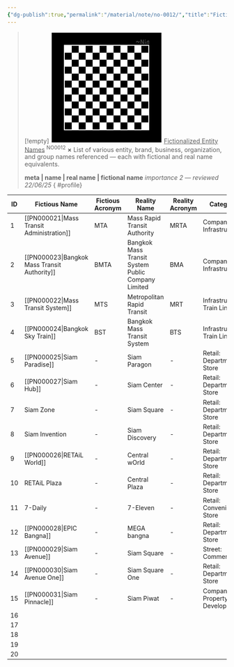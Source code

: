 ```yaml
---
{"dg-publish":true,"permalink":"/material/note/no-0012/","title":"Fictionalized Entity Names","tags":["-note","-meta"]}
---
```


>[!empty]
> ![RESOURCE/ASSET/OTHER/PlaceholderIcon.png|icon](/img/user/RESOURCE/ASSET/OTHER/PlaceholderIcon.png) <u class="title">Fictionalized Entity Names</u> <sup class="title">NO0012</sup> <b class="title">×</b>
> List of various entity, brand, business, organization, and group names referenced — each with fictional and real name equivalents.
> 
> <b>meta | name | real name | fictional name</b>
> <i class="small">importance 2 — reviewed 22/06/25</i>
{ #profile}


| ID  | Fictious Name                                | Fictious Acronym | Reality Name                                       | Reality Acronym | Category                    | Remark |
| --- | -------------------------------------------- | ---------------- | -------------------------------------------------- | --------------- | --------------------------- | ------ |
| 1   | [[PN000021\|Mass Transit Administration]]    | MTA              | Mass Rapid Transit Authority                       | MRTA            | Company: Infrastructure     |        |
| 2   | [[PN000023\|Bangkok Mass Transit Authority]] | BMTA             | Bangkok Mass Transit System Public Company Limited | BMA             | Company: Infrastructure     |        |
| 3   | [[PN000022\|Mass Transit System]]            | MTS              | Metropolitan Rapid Transit                         | MRT             | Infrastructure: Train Line  |        |
| 4   | [[PN000024\|Bangkok Sky Train]]              | BST              | Bangkok Mass Transit System                        | BTS             | Infrastructure: Train Line  |        |
| 5   | [[PN000025\|Siam Paradise]]                  | -                | Siam Paragon                                       | -               | Retail: Department Store    |        |
| 6   | [[PN000027\|Siam Hub]]                       | -                | Siam Center                                        | -               | Retail: Department Store    |        |
| 7   | Siam Zone                                    | -                | Siam Square                                        | -               | Retail: Department Store    |        |
| 8   | Siam Invention                               | -                | Siam Discovery                                     | -               | Retail: Department Store    |        |
| 9   | [[PN000026\|RETAiL World]]                   | -                | Central wOrld                                      | -               | Retail: Department Store    |        |
| 10  | RETAiL Plaza                                 | -                | Central Plaza                                      | -               | Retail: Department Store    |        |
| 11  | 7-Daily                                      | -                | 7-Eleven                                           | -               | Retail: Convenience Store   |        |
| 12  | [[PN000028\|EPIC Bangna]]                    | -                | MEGA bangna                                        | -               | Retail: Department Store    |        |
| 13  | [[PN000029\|Siam Avenue]]                    | -                | Siam Square                                        | -               | Street: Commercial          |        |
| 14  | [[PN000030\|Siam Avenue One]]                | -                | Siam Square One                                    | -               | Retail: Department Store    |        |
| 15  | [[PN000031\|Siam Pinnacle]]                  | -                | Siam Piwat                                         | -               | Company: Property Developer |        |
| 16  |                                              |                  |                                                    |                 |                             |        |
| 17  |                                              |                  |                                                    |                 |                             |        |
| 18  |                                              |                  |                                                    |                 |                             |        |
| 19  |                                              |                  |                                                    |                 |                             |        |
| 20  |                                              |                  |                                                    |                 |                             |        |
